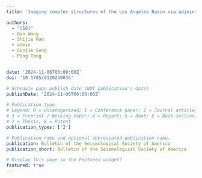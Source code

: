 ```yaml
---
title: 'Imaging complex structures of the Los Angeles Basin via adjoint‐state travel‐time tomography'

authors:
  - "[16]"
  - Dan Wang
  - Shijie Hao
  - admin
  - Guojie Song
  - Ping Tong


date: '2024-11-06T00:00:00Z'
doi: '10.1785/0120240035'

# Schedule page publish date (NOT publication's date).
publishDate: '2024-11-06T00:00:00Z'

# Publication type.
# Legend: 0 = Uncategorized; 1 = Conference paper; 2 = Journal article;
# 3 = Preprint / Working Paper; 4 = Report; 5 = Book; 6 = Book section;
# 7 = Thesis; 8 = Patent
publication_types: ['2']

# Publication name and optional abbreviated publication name.
publication: Bulletin of the Seismological Society of America
publication_short: Bulletin of the Seismological Society of America

# Display this page in the Featured widget?
featured: true
---
```

